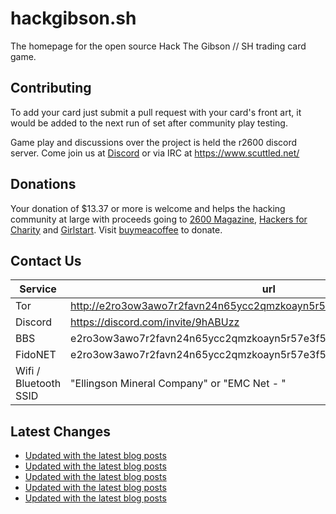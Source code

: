 # hackgibson.sh
The homepage for the open source Hack The Gibson // SH trading card game.


## Contributing

To add your card just submit a pull request with your card's front art, it would be added to the next run of set after community play testing.

Game play and discussions over the project is held the r2600 discord server. Come join us at [Discord](https://discord.com/invite/9hABUzz) or via IRC at https://www.scuttled.net/


## Donations

Your donation of $13.37 or more is welcome and helps the hacking community at large with proceeds going to [2600 Magazine](https://2600.com/), [Hackers for Charity](https://hackersforcharity.org) and [Girlstart](https://girlstart.org).  Visit [buymeacoffee](https://www.buymeacoffee.com/hackgibson.sh) to donate.


## Contact Us

Service | url
-|-
Tor | http://e2ro3ow3awo7r2favn24n65ycc2qmzkoayn5r57e3f56nvjwdcgg32ad.onion
Discord | https://discord.com/invite/9hABUzz
BBS | e2ro3ow3awo7r2favn24n65ycc2qmzkoayn5r57e3f56nvjwdcgg32ad.onion:23
FidoNET | e2ro3ow3awo7r2favn24n65ycc2qmzkoayn5r57e3f56nvjwdcgg32ad.onion:24554
Wifi / Bluetooth SSID | "Ellingson Mineral Company" or "EMC Net - <fidonet address>"

## Latest Changes
<!-- BLOG-POST-LIST:START -->
- [Updated with the latest blog posts](https://github.com/DFW2600/hackgibson.sh/commit/f83ef64995204db471884fd03d8c57d8d7e5b210)
- [Updated with the latest blog posts](https://github.com/DFW2600/hackgibson.sh/commit/2fde741800eb72e8a1f954dc9610028b6f15334d)
- [Updated with the latest blog posts](https://github.com/DFW2600/hackgibson.sh/commit/7cf01789c543a5df4768bf85b8959e5bac62633b)
- [Updated with the latest blog posts](https://github.com/DFW2600/hackgibson.sh/commit/4109b6c44450da89985454b3b43ea4b6e1f3670f)
- [Updated with the latest blog posts](https://github.com/DFW2600/hackgibson.sh/commit/817fd7d99fc5eec6e288d5faaf0b2a6a66e816b1)
<!-- BLOG-POST-LIST:END -->
